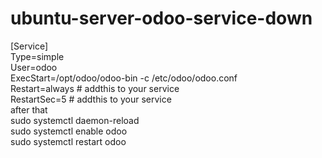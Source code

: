 # ubuntu-server-odoo-service-down   
[Service]   
Type=simple   
User=odoo   
ExecStart=/opt/odoo/odoo-bin -c /etc/odoo/odoo.conf   
Restart=always  # addthis to your service   
RestartSec=5   # addthis to your service   
after that    
sudo systemctl daemon-reload   
sudo systemctl enable odoo   
sudo systemctl restart odoo   
